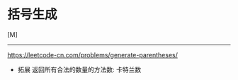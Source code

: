 # 括号生成
[M]

---


https://leetcode-cn.com/problems/generate-parentheses/



- 拓展
返回所有合法的数量的方法数: 卡特兰数